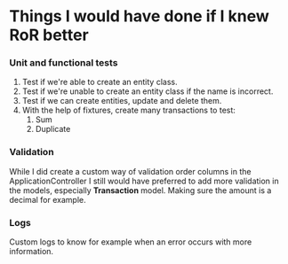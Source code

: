 # Things I would have done if I knew RoR better

### Unit and functional tests
1. Test if we're able to create an entity class.
2. Test if we're unable to create an entity class if the name is incorrect.
3. Test if we can create entities, update and delete them.
4. With the help of fixtures, create many transactions to test:
   1. Sum
   2. Duplicate


### Validation
While I did create a custom way of validation order columns in the ApplicationController
I still would have preferred to add more validation in the models, especially **Transaction** model.
Making sure the amount is a decimal for example.

### Logs
Custom logs to know for example when an error occurs with more information.

